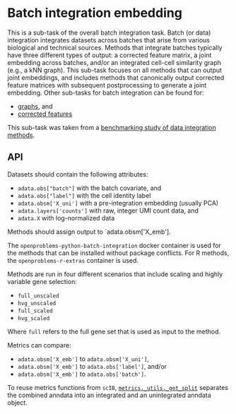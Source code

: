 <!--- TODO: add links --->

# Batch integration embedding

This is a sub-task of the overall batch integration task. Batch (or data) integration integrates datasets across batches that arise from various biological and technical sources. Methods that integrate batches typically have three different types of output: a corrected feature matrix, a joint embedding across batches, and/or an integrated cell-cell similarity graph (e.g., a kNN graph). This sub-task focuses on all methods that can output joint embeddings, and includes methods that canonically output corrected feature matrices with subsequent postprocessing to generate a joint embedding. Other sub-tasks for batch integration can be found for:

* [graphs](../batch_integration_graph/), and
* [corrected features](../batch_integration_features)

This sub-task was taken from a [benchmarking study of data integration methods](https://www.biorxiv.org/content/10.1101/2020.05.22.111161v2).


## API

Datasets should contain the following attributes:

* `adata.obs["batch"]` with the batch covariate, and
* `adata.obs["label"]` with the cell identity label
* `adata.obsm['X_uni']` with a pre-integration embedding (usually PCA)
* `adata.layers['counts']` with raw, integer UMI count data, and
* `adata.X` with log-normalized data

Methods should assign output to `adata.obsm['X_emb'].

The `openproblems-python-batch-integration` docker container is used for the methods that
can be installed without package conflicts. For R methods, the `openproblems-r-extras`
container is used.

Methods are run in four different scenarios that include scaling and highly variable gene selection:
* `full_unscaled`
* `hvg_unscaled`
* `full_scaled`
* `hvg_scaled`

Where `full` refers to the full gene set that is used as input to the method.

Metrics can compare:
* `adata.obsm['X_emb']` to `adata.obsm['X_uni']`,
* `adata.obsm['X_emb']` to `adata.obs['label']`, and/or
* `adata.obsm['X_emb']` to `adata.obs['batch']`.

To reuse metrics functions from `scIB`, [`metrics._utils._get_split`](metrics/_utils.py) separates the combined anndata into an integrated and an unintegrated anndata object.
